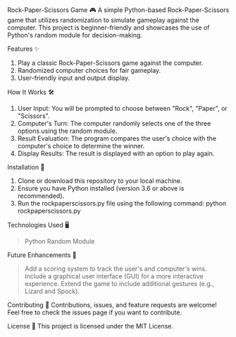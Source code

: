 Rock-Paper-Scissors Game 🎮
A simple Python-based Rock-Paper-Scissors game that utilizes randomization to simulate gameplay against the computer. This project is beginner-friendly and showcases the use of Python's random module for decision-making.

Features ✨
1. Play a classic Rock-Paper-Scissors game against the computer.
2. Randomized computer choices for fair gameplay.
3. User-friendly input and output display.

How It Works 🛠️
1. User Input: You will be prompted to choose between "Rock", "Paper", or "Scissors".
2. Computer's Turn: The computer randomly selects one of the three options using the random module.
3. Result Evaluation: The program compares the user's choice with the computer's choice to determine the winner.
4. Display Results: The result is displayed with an option to play again.

Installation 🚀
1. Clone or download this repository to your local machine.
2. Ensure you have Python installed (version 3.6 or above is recommended).
3. Run the rockpaperscissors.py file using the following command:
   python rockpaperscissors.py
     
Technologies Used 🖥️
> Python
> Random Module

Future Enhancements 🌟
> Add a scoring system to track the user's and computer's wins.
> Include a graphical user interface (GUI) for a more interactive experience.
> Extend the game to include additional gestures (e.g., Lizard and Spock).

Contributing 🤝
Contributions, issues, and feature requests are welcome!
Feel free to check the issues page if you want to contribute.

License 📜
This project is licensed under the MIT License.
